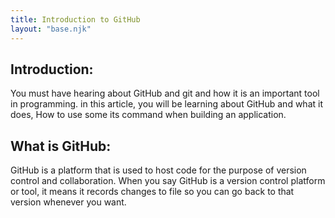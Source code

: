 ```yaml
---
title: Introduction to GitHub
layout: "base.njk"
---
```

## Introduction:
You must have hearing about GitHub and git and how it is an important tool in programming. in this article, you will be learning about GitHub and what it does, How to use some its command when building an application.

## What is GitHub: 
GitHub is a platform that is used to host code for the purpose of version control and collaboration. When you say GitHub is a version control platform or tool, it means it records changes to file so you can go back to that version whenever you want.